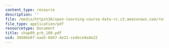 ```yaml
---
content_type: resource
description: ''
file: /media/https%3A/open-learning-course-data-rc.s3.amazonaws.com/res-6-001-continuum-electromechanics-spring-2009/30d46e07aaa560474e21cedece4a4e22_chap09_prb_100.pdf
file_type: application/pdf
resourcetype: Document
title: chap09_prb_100.pdf
uid: 30d46e07-aaa5-6047-4e21-cedece4a4e22
---
```

